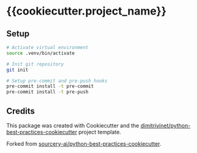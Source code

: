 # {{cookiecutter.project_name}}

## Setup

```bash
# Activate virtual environment
source .venv/bin/activate

# Init git repository
git init

# Setup pre-commit and pre-push hooks
pre-commit install -t pre-commit
pre-commit install -t pre-push
```

## Credits

This package was created with Cookiecutter and the [dimitrivinet/python-best-practices-cookiecutter](https://github.com/dimitrivinet/python-best-practices-cookiecutter) project template.

Forked from [sourcery-ai/python-best-practices-cookiecutter](https://github.com/sourcery-ai/python-best-practices-cookiecutter).
